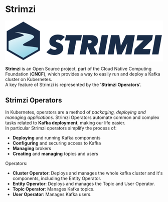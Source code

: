 # Strimzi
<p style="text-align: center">
    <img src="images/strimzi.png" alt="strimzi" align="center"/>
</p>

**Strimzi** is an Open Source project, part of the Cloud Native Computing Foundation (**CNCF**), which provides a way to easily run and deploy a Kafka cluster on Kubernetes.  
A key feature of Strimzi is represented by the '**Strimzi Operators**'.

## Strimzi Operators

In Kubernetes, operators are a method of _packaging, deploying and managing applications_. Strimzi Operators automate common and complex tasks related to **Kafka deployment**, making our life easier.  
In particular Strimzi operators simplify the process of:
- **Deploying** and running Kafka components
- **Configuring** and securing access to Kafka
- **Managing** brokers
- **Creating** and **managing** topics and users

Operators:
- **Cluster Operator**: Deploys and manages the whole kafka cluster and it's components, including the Entity Operator.
- **Entity Operator**: Deploys and manages the Topic and User Operator.
- **Topic Operator**: Manages Kafka topics.
- **User Operator**: Manages Kafka users.

